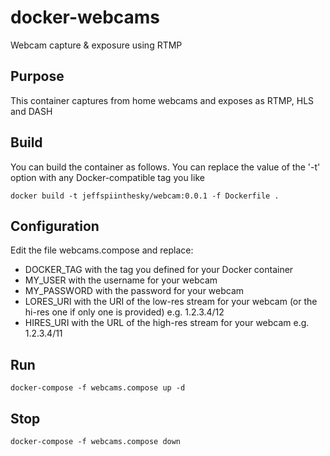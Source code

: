 # docker-webcams
Webcam capture &amp; exposure using RTMP

## Purpose
This container captures from home webcams and exposes as RTMP, HLS and DASH

## Build
You can build the container as follows. You can replace the value of the '-t' option with any Docker-compatible tag you like
```
docker build -t jeffspiinthesky/webcam:0.0.1 -f Dockerfile .
```

## Configuration
Edit the file webcams.compose and replace:
* DOCKER_TAG with the tag you defined for your Docker container
* MY_USER with the username for your webcam
* MY_PASSWORD with the password for your webcam
* LORES_URI with the URI of the low-res stream for your webcam (or the hi-res one if only one is provided) e.g. 1.2.3.4/12
* HIRES_URI with the URL of the high-res stream for your webcam e.g. 1.2.3.4/11

## Run
```
docker-compose -f webcams.compose up -d
```

## Stop
``` 
docker-compose -f webcams.compose down
```
